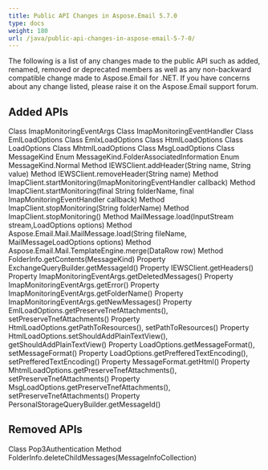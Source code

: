 ```yaml
---
title: Public API Changes in Aspose.Email 5.7.0
type: docs
weight: 180
url: /java/public-api-changes-in-aspose-email-5-7-0/
---
```


The following is a list of any changes made to the public API such as added, renamed, removed or deprecated members as well as any non-backward compatible change made to Aspose.Email for .NET. If you have concerns about any change listed, please raise it on the Aspose.Email support forum.
## **Added APIs**
Class ImapMonitoringEventArgs
Class ImapMonitoringEventHandler
Class EmlLoadOptions
Class EmlxLoadOptions
Class HtmlLoadOptions
Class LoadOptions
Class MhtmlLoadOptions
Class MsgLoadOptions
Class MessageKind
Enum MessageKind.FolderAssociatedInformation
Enum MessageKind.Normal
Method IEWSClient.addHeader(String name, String value)
Method IEWSClient.removeHeader(String name)
Method ImapClient.startMonitoring(ImapMonitoringEventHandler callback)
Method ImapClient.startMonitoring(final String folderName, final ImapMonitoringEventHandler callback)
Method ImapClient.stopMonitoring(String folderName)
Method ImapClient.stopMonitoring()
Method MailMessage.load(InputStream stream,LoadOptions options)
Method Aspose.Email.Mail.MailMessage.load(String fileName, MailMessageLoadOptions options)
Method Aspose.Email.Mail.TemplateEngine.merge(DataRow row)
Method FolderInfo.getContents(MessageKind)
Property ExchangeQueryBuilder.getMessageId()
Property IEWSClient.getHeaders()
Property ImapMonitoringEventArgs.getDeletedMessages()
Property ImapMonitoringEventArgs.getError()
Property ImapMonitoringEventArgs.getFolderName()
Property ImapMonitoringEventArgs.getNewMessages()
Property EmlLoadOptions.getPreserveTnefAttachments(), setPreserveTnefAttachments()
Property HtmlLoadOptions.getPathToResources(), setPathToResources()
Property HtmlLoadOptions.setShouldAddPlainTextView(), getShouldAddPlainTextView()
Property LoadOptions.getMessageFormat(), setMessageFormat()
Property LoadOptions.getPrefferedTextEncoding(), setPrefferedTextEncoding()
Property MessageFormat.getHtml()
Property MhtmlLoadOptions.getPreserveTnefAttachments(), setPreserveTnefAttachments()
Property MsgLoadOptions.getPreserveTnefAttachments(), setPreserveTnefAttachments()
Property PersonalStorageQueryBuilder.getMessageId()
## **Removed APIs**
Class Pop3Authentication
Method FolderInfo.deleteChildMessages(MessageInfoCollection)
